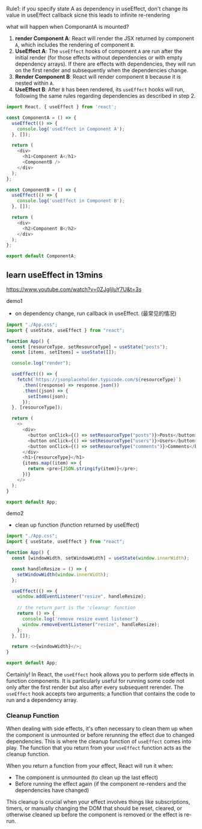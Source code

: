 Rule1: if you specify state A as dependency in useEffect, don't change its value in useEffect callback sicne this leads to infinite re-rendering



what will happen when ComponantA is mounted?

1. **render Component A**: React will render the JSX returned by component `A`, which includes the rendering of component `B`.
2. **UseEffect A**: The `useEffect` hooks of component `A` are run after the initial render (for those effects without dependencies or with empty dependency arrays). If there are effects with dependencies, they will run on the first render and subsequently when the dependencies change.
3. **Render Component B**: React will render component `B` because it is nested within `A`.
4. **UseEffect B**: After `B` has been rendered, its `useEffect` hooks will run, following the same rules regarding dependencies as described in step 2.

```js
import React, { useEffect } from 'react';

const ComponentA = () => {
  useEffect(() => {
    console.log('useEffect in Component A');
  }, []);

  return (
    <div>
      <h1>Component A</h1>
      <ComponentB />
    </div>
  );
};

const ComponentB = () => {
  useEffect(() => {
    console.log('useEffect in Component B');
  }, []);

  return (
    <div>
      <h2>Component B</h2>
    </div>
  );
};

export default ComponentA;

```





## learn useEffect in 13mins

 https://www.youtube.com/watch?v=0ZJgIjIuY7U&t=3s



demo1

+ on dependency change, run callback in useEffect. (最常见的情况)

```js
import "./App.css";
import { useState, useEffect } from "react";

function App() {
  const [resourceType, setResourceType] = useState("posts");
  const [items, setItems] = useState([]);

  console.log("render");

  useEffect(() => {
    fetch(`https://jsonplaceholder.typicode.com/${resourceType}`)
      .then((response) => response.json())
      .then((json) => {
        setItems(json);
      });
  }, [resourceType]);

  return (
    <>
      <div>
        <button onClick={() => setResourceType("posts")}>Posts</button>
        <button onClick={() => setResourceType("users")}>Users</button>
        <button onClick={() => setResourceType("comments")}>Comments</button>
      </div>
      <h1>{resourceType}</h1>
      {items.map((item) => {
        return <pre>{JSON.stringify(item)}</pre>;
      })}
    </>
  );
}

export default App;
```





demo2

+ clean up function (function returned by useEffect) 

```js
import "./App.css";
import { useState, useEffect } from "react";

function App() {
  const [windowWidth, setWindowWidth] = useState(window.innerWidth);

  const handleResize = () => {
    setWindowWidth(window.innerWidth);
  };

  useEffect(() => {
    window.addEventListener("resize", handleResize);
	
    // the return part is the 'cleanup' function
    return () => {
      console.log('remove resize event listener')
      window.removeEventListener("resize", handleResize);
    };
  }, []);

  return <>{windowWidth}</>;
}

export default App;
```

Certainly! In React, the `useEffect` hook allows you to perform side effects in function components. It is particularly useful for running some code not only after the first render but also after every subsequent rerender. The `useEffect` hook accepts two arguments: a function that contains the code to run and a dependency array.

### Cleanup Function

When dealing with side effects, it's often necessary to clean them up when the component is unmounted or before rerunning the effect due to changed dependencies. This is where the cleanup function of `useEffect` comes into play. The function that you return from your `useEffect` function acts as the cleanup function.

When you return a function from your effect, React will run it when:
- The component is unmounted (to clean up the last effect)
- Before running the effect again (if the component re-renders and the dependencies have changed)

This cleanup is crucial when your effect involves things like subscriptions, timers, or manually changing the DOM that should be reset, cleared, or otherwise cleaned up before the component is removed or the effect is re-run.

